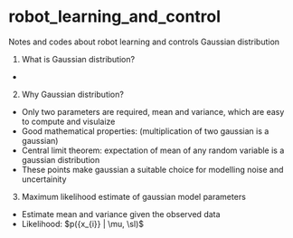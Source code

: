 # robot_learning_and_control
Notes and codes about robot learning and controls
Gaussian distribution

1. What is Gaussian distribution?
- 
2. Why Gaussian distribution?
- Only two parameters are required, mean and variance, which are easy to compute and visulaize
- Good mathematical properties: (multiplication of two gaussian is a gaussian)
- Central limit theorem: expectation of mean of any random variable is a gaussian distribution
- These points make gaussian a suitable choice for modelling noise and uncertainity
3. Maximum likelihood estimate of gaussian model parameters
- Estimate mean and variance given the observed data
- Likelihood: $p({x_{i}} | \mu, \sl)$ 

